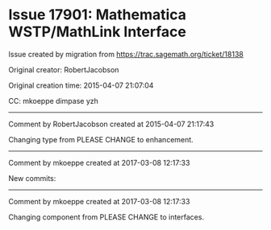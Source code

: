 # Issue 17901: Mathematica WSTP/MathLink Interface

Issue created by migration from https://trac.sagemath.org/ticket/18138

Original creator: RobertJacobson

Original creation time: 2015-04-07 21:07:04

CC:  mkoeppe dimpase yzh




---

Comment by RobertJacobson created at 2015-04-07 21:17:43

Changing type from PLEASE CHANGE to enhancement.


---

Comment by mkoeppe created at 2017-03-08 12:17:33

New commits:


---

Comment by mkoeppe created at 2017-03-08 12:17:33

Changing component from PLEASE CHANGE to interfaces.
